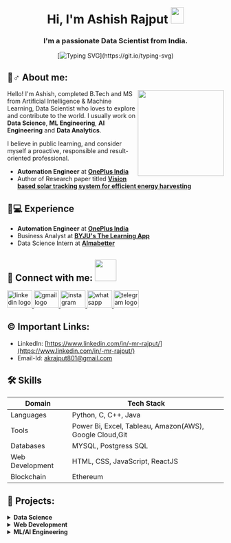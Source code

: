 
<h1 align="center"> Hi, I'm Ashish Rajput <img src="https://raw.githubusercontent.com/MartinHeinz/MartinHeinz/master/wave.gif" width="30px" height="38"></h1>
<h3 align="center">I'm a passionate Data Scientist from India.</h3>
<div align="center">

[![Typing SVG](https://readme-typing-svg.demolab.com?font=Fira+Code&size=22&pause=200&color=F70000&center=true&vCenter=true&width=470&lines=Hey!+It's+Ashish+Rajput;I'm+a+Data+Scientist.;Data+Analyst;%E2%9D%A4%EF%B8%8F+ML+Engineer+%7C+AI+Engineer;)](https://git.io/typing-svg)
</div>

<!-- About Me -->

##  🙋♂️ About me:

<img align="right" height="200" src="https://camo.githubusercontent.com/7de37139d0b4c1ce40865e799b446c0e963a3dd8fb68d239707237c40604fa3d/68747470733a2f2f63646e2e6472696262626c652e636f6d2f75736572732f3733303730332f73637265656e73686f74732f363538313234332f6176656e746f2e676966"  />

Hello! I'm Ashish, completed B.Tech and MS from Artificial Intelligence & Machine Learning, Data Scientist who loves to explore and contribute to the world.
I usually work on **Data Science**, **ML Engineering**, **AI Engineering** and **Data Analytics**.

I believe in public learning, and consider myself a proactive, responsible and result-oriented professional. 

- **Automation Engineer** at **[OnePlus India](https://www.oneplus.in/)**
- Author of Research paper titled **[Vision based solar tracking system for efficient energy harvesting](https://ijpeds.iaescore.com/index.php/IJPEDS/article/view/21308)**

<!-- Experience -->

##  👨💻 Experience

- **Automation Engineer** at **[OnePlus India](https://www.oneplus.in/)**
- Business Analyst at **[BYJU's The Learning App](https://byjusexamprep.com/)**
- Data Science Intern at **[Almabetter](https://www.almabetter.com/courses/full-stack-data-science?&courseSlug=full-stack-data-science&utm_source=Inorganic_google&utm_medium=data_science&utm_campaign=Brand|Search|2|AllGoals&utm_content=Brand-SKW-Desktop|Exact&utm_term=text_ad&gad_source=1&gclid=Cj0KCQjwpP63BhDYARIsAOQkATasM5qiMVjYHP6ObXOs1TGWp1QkxAhLCGufUYAC2DHO_XEfjzoAyeAaAsKGEALw_wcB)**
  
## 🔗 Connect with me: <a href="https://gifyu.com/image/Zy2f"><img src="https://github.com/milaan9/milaan9/blob/main/Handshake.gif" width="50px"></a>

<div align="left">
  <a href="https://www.linkedin.com/in/-mr-rajput/" target="_blank">
    <img src="https://raw.githubusercontent.com/maurodesouza/profile-readme-generator/master/src/assets/icons/social/linkedin/default.svg" width="58" height="40" alt="linkedin logo"  />
  </a>
  <a href="mailto:Akrajput801@gmail.com" target="_blank">
    <img src="https://raw.githubusercontent.com/maurodesouza/profile-readme-generator/master/src/assets/icons/social/gmail/default.svg" width="58" height="40" alt="gmail logo"  />
  </a>
  <a href="https://www.instagram.com/mr.rajput.801" target="_blank">
    <img src="https://raw.githubusercontent.com/maurodesouza/profile-readme-generator/master/src/assets/icons/social/instagram/default.svg" width="58" height="40" alt="instagram logo"  />
  </a>
  <a href="https://wa.me/+919927919621" target="_blank">
    <img src="https://raw.githubusercontent.com/maurodesouza/profile-readme-generator/master/src/assets/icons/social/whatsapp/default.svg" width="58" height="40" alt="whatsapp logo"  />
  </a>
  <a href="https://t.me/mr_rajput_801" target="_blank">
    <img src="https://raw.githubusercontent.com/maurodesouza/profile-readme-generator/master/src/assets/icons/social/telegram/default.svg" width="58" height="40" alt="telegram logo"  />
  </a>
</div>

<!-- Important Links -->

## ©️ Important Links:

- LinkedIn: [https://www.linkedin.com/in/-mr-rajput/](https://www.linkedin.com/in/-mr-rajput/)
- Email-Id: [akrajput801@gmail.com](https://mail.google.com/mail)

<!-- Skills -->
## 🛠 Skills
| Domain             |Tech      Stack                                                                |
| ----------------- | ------------------------------------------------------------------ |
| Languages | Python, C, C++, Java|
| Tools| Power Bi, Excel, Tableau, Amazon(AWS), Google Cloud,Git |
| Databases | MYSQL, Postgress SQL |
| Web Development | HTML, CSS, JavaScript, ReactJS |
| Blockchain | Ethereum |

<!-- Projects -->

## 🔭 Projects:
  
  <!-- Data Science -->
  
  <details>
  <summary><b>Data Science</b></summary>
  <br/>
    
  Project Name | Tech Stack | Source Code 
  ------- | :---------: | :--------: 
  Covid Analysis | Python | [Repo](https://github.com/Mr-Rajput801/Covid-19-Analysis)
  Exploratory Data Analysis - IPL | Python | [Repo](https://github.com/Mr-Rajput801/IPL-Data-Analysis)
  Exploratory Data Analysis on Terrorism Dataset | Python | [Repo](https://github.com/Mr-Rajput801/Global-Terrorism-Analysis)
  Global Terrorism Dashboard | POWER BI | [Repo](https://github.com/Mr-Rajput801/Global-Terrorism-Dashboard-Power-BI)
  Product Dissection for Zomato-App  | Python | [Repo](https://github.com/Mr-Rajput801/Product-Dissection-for-Zomato-App)
  IRIS Flower Classification | Python | [Repo](https://github.com/Mr-Rajput801/Mr-Rajput801)
  Stock Market Prediction using LSTM | Python | [Repo](https://github.com/Mr-Rajput801/Mr-Rajput801)
  Prediction using Decision Tree Algorithm | Python | [Repo](https://github.com/Mr-Rajput801/Mr-Rajput801)
  Customer-Purchase-Behavior-Analysis-using-Descriptive-Statistics  | Python | [Repo](https://github.com/Mr-Rajput801/Customer-Purchase-Behavior-Analysis-using-Descriptive-Statistics)
  
  </details>

  <!-- Web Development -->
  <details>
  <summary><b>Web Development</b></summary>
  <br/>
  
  Project Name | Tech Stack | Source Code 
  ------- | :---------: | :--------: 
  Myntra Clone | HTML, CSS, JS | [Repo](https://github.com/Mr-Rajput801/Mr-Rajput801)
  Covid-19 Dashboard | PYTHON, CSS, JS | [Repo](https://github.com/Mr-Rajput801/Mr-Rajput801)
  </details>

   <!--AI tools -->

  <details>
  <summary><b>ML/AI Engineering</b></summary>
  <br/>
    
  Project Name | Tech Stack | Source Code 
  ------- | :---------: | :--------: 
  Emotion-Analysis-and-Detection | Javascript | [Repo](https://github.com/Mr-Rajput801/Mr-Rajput801)
  NFT Forge - A NFT Generator | Javascript | [Repo](https://github.com/Mr-Rajput801/Mr-Rajput801)
  
  </details>
